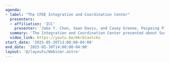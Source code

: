 ```yaml
---
agenda:
- label: "The CFDE Integration and Coordination Center"
  presenters:
  - affiliation: 'ICC'
    presenter: 'Jake Y. Chen, Sean Davis, and Casey Greene, Peipeing Ping, and Wei Wang'
  summary: 'The Integration and Coordination Center presented about Sustainability and Evaluation Within the Common Fund Data Ecosystem.'
  video_link: https://youtu.be/6krblaxtcks
start_date: '2025-05-30T13:00:00-04:00'
end_date: '2025-05-30T14:00:00-04:00'
layout: '@/layouts/Webinar.astro'
---
```

